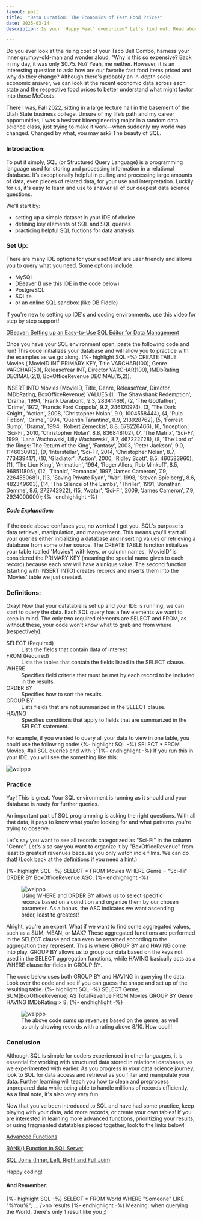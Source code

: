 ```yaml
---
layout: post
title:  "Data Curation: The Economics of Fast Food Prices"
date: 2025-03-14
description: Is your 'Happy Meal' overpriced? Let's find out. Read about the correlation between various state economic factors and fast food prices in the US-- and how you can curate similar data yourself! 

---
```

<p class="intro"><span class="dropcap">D</span>o you ever look at the rising cost of your Taco Bell Combo, harness your inner grumpy-old-man and wonder aloud, "Why is this so expensive? Back in my day, it was only $0.75. No? Yeah, me neither. However, it is an interesting question to ask: how are our favorite fast food items priced and why do they change? Although there's probably an in-depth socio-economic answer, we can look at the recent economic data across each state and the respective food prices to better understand what might factor into those McCosts.
 </p>

<p class="intro"><span class="dropcap">T</span>here I was, Fall 2022, sitting in a large lecture hall in the basement of the Utah State business college. Unsure of my life’s path and my career opportunities, I was a hesitant bioengineering major in a random data science class, just trying to make it work—when suddenly my world was changed. Changed by what, you may ask? The beauty of SQL. </p>

### Introduction:
To put it simply, SQL (or Structured Query Language) is a programming language used for storing and processing information in a relational database. It’s exceptionally helpful in pulling and processing large amounts of data, even pieces of related data, for your use and interpretation. Luckily for us, it's easy to learn and use to answer all of our deepest data science questions. 

We'll start by:
* setting up a simple dataset in your IDE of choice
* defining key elements of SQL and SQL queries
* practicing helpful SQL fuctions for data analysis

### Set Up:
There are many IDE options for your use! Most are user friendly and allows you to query what you need. Some options include:
* MySQL
* DBeaver (I use this IDE in the code below)
* PostgreSQL
* SQLite
* or an online SQL sandbox (like DB Fiddle)

If you're new to setting up IDE's and coding environments, use this video for step by step support!

<a href="https://www.youtube.com/watch?v=FWPMtHEYdFA" target="_blank">DBeaver: Setting up an Easy-to-Use SQL Editor for Data Management</a>

Once you have your SQL environment open, paste the following code and run! This code initializes your database and will allow you to practice with the examples as we go along. 
{%- highlight SQL -%}
CREATE TABLE Movies (
    MovieID INT PRIMARY KEY,
    Title VARCHAR(100),
    Genre VARCHAR(50),
    ReleaseYear INT,
    Director VARCHAR(100),
    IMDbRating DECIMAL(2,1),
    BoxOfficeRevenue DECIMAL(15,2)); 

INSERT INTO Movies (MovieID, Title, Genre, ReleaseYear, Director, IMDbRating, BoxOfficeRevenue)
VALUES
(1, 'The Shawshank Redemption', 'Drama', 1994, 'Frank Darabont', 9.3, 28341469),
(2, 'The Godfather', 'Crime', 1972, 'Francis Ford Coppola', 9.2, 246120974),
(3, 'The Dark Knight', 'Action', 2008, 'Christopher Nolan', 9.0, 1004558444),
(4, 'Pulp Fiction', 'Crime', 1994, 'Quentin Tarantino', 8.9, 213928762),
(5, 'Forrest Gump', 'Drama', 1994, 'Robert Zemeckis', 8.8, 678226466),
(6, 'Inception', 'Sci-Fi', 2010, 'Christopher Nolan', 8.8, 836848102),
(7, 'The Matrix', 'Sci-Fi', 1999, 'Lana Wachowski, Lilly Wachowski', 8.7, 467222728),
(8, 'The Lord of the Rings: The Return of the King', 'Fantasy', 2003, 'Peter Jackson', 9.0, 1146030912),
(9, 'Interstellar', 'Sci-Fi', 2014, 'Christopher Nolan', 8.7, 773439417),
(10, 'Gladiator', 'Action', 2000, 'Ridley Scott', 8.5, 460583960),
(11, 'The Lion King', 'Animation', 1994, 'Roger Allers, Rob Minkoff', 8.5, 968511805),
(12, 'Titanic', 'Romance', 1997, 'James Cameron', 7.9, 2264550681),
(13, 'Saving Private Ryan', 'War', 1998, 'Steven Spielberg', 8.6, 482349603),
(14, 'The Silence of the Lambs', 'Thriller', 1991, 'Jonathan Demme', 8.6, 272742922),
(15, 'Avatar', 'Sci-Fi', 2009, 'James Cameron', 7.9, 2924000000);
{%- endhighlight -%}

##### Code Explanation:
If the code above confuses you, no worries! I got you. SQL's purpose is data retrieval, manipulation, and management. This means you'll start all your queries either initializing a database and inserting values or retrieving a database from some other source. The CREATE TABLE function initializes your table (called 'Movies') with keys, or column names. 'MovieID' is considered the PRIMARY KEY (meaning the special name given to each record) because each row will have a unique value.
The second function (starting with INSERT INTO) creates records and inserts them into the 'Movies' table we just created.

### Definitions:
Okay! Now that your datatable is set up and your IDE is running, we can start to query the data. Each SQL query has a few elements we want to keep in mind. The only two required elements are SELECT and FROM, as without these, your code won't know what to grab and from where (respectively).  

<dl>
  <dt>SELECT (Required)</dt>
  <dd>Lists the fields that contain data of interest
  </dd>
  <dt>FROM (Required)</dt>
  <dd>Lists the tables that contain the fields listed in the SELECT clause.</dd>
  <dt>WHERE</dt>
  <dd>Specifies field criteria that must be met by each record to be included in the results.</dd>
  <dt>ORDER BY</dt>
  <dd>Specifies how to sort the results.</dd>
  <dt>GROUP BY</dt>
  <dd> Lists fields that are not summarized in the SELECT clause.</dd>
  <dt>HAVING</dt>
  <dd>Specifies conditions that apply to fields that are summarized in the SELECT statement.</dd>
</dl>

For example, if you wanted to query all your data to view in one table, you could use the following code:
{%- highlight SQL -%}
SELECT *
FROM Movies; #all SQL queries end with ';'
{%- endhighlight -%}
If you run this in your IDE, you will see the something like this:

<img src="{{site.url}}/{{site.baseurl}}/assets/img/Screenshot3.jpg" alt="welppp"/>

### Practice
Yay! This is great. Your SQL environment is running as it should and your database is ready for further queries. 

An important part of SQL programming is asking the right questions. With all that data, it pays to know what you're looking for and what patterns you're trying to observe. 

Let's say you want to see all records categorized as "Sci-Fi" in the column "Genre". Let's also say you want to organize it by "BoxOfficeRevenue" from least to greatest revenues because you only watch indie films. We can do that! (Look back at the definitions if you need a hint.)

{%- highlight SQL -%}
SELECT *
FROM Movies 
WHERE Genre = "Sci-Fi"
ORDER BY BoxOfficeRevenue ASC;
{%- endhighlight -%}
<figure>
<img src="{{site.url}}/{{site.baseurl}}/assets/img/Screenshot4.jpg" alt="welppp"/>
<figcaption>Using WHERE and ORDER BY allows us to select specific records based on a condition and organize them by our chosen parameter. As a bonus, the ASC indicates we want ascending order, least to greatest!</figcaption>
</figure>

Alright, you're an expert. What if we want to find some aggregated values, such as a SUM, MEAN, or MAX? These aggregated functions are performed in the SELECT clause and can even be renamed according to the aggregation they represent. This is where GROUP BY and HAVING come into play. GROUP BY allows us to group our data based on the keys not used in the SELECT aggregation functions, while HAVING basically acts as a WHERE clause for fields in GROUP BY. 

The code below uses both GROUP BY and HAVING in querying the data. Look over the code and see if you can guess the shape and set up of the resulting table. 
{%- highlight SQL -%}
SELECT Genre, SUM(BoxOfficeRevenue) AS TotalRevenue 
FROM Movies
GROUP BY Genre
HAVING IMDbRating > 8;
{%- endhighlight -%}
<figure>
<img src="{{site.url}}/{{site.baseurl}}/assets/img/Screenshot5.jpg" alt="welppp"/>
<figcaption>The above code sums up revenues based on the genre, as well as only showing records with a rating above 8/10. How cool!!</figcaption>
</figure>

### Conclusion
Although SQL is simple for coders experienced in other languages, it is essential for working with structured data stored in relational databases, as we experimented with earlier. As you progress in your data science journey, look to SQL for data access and retrieval as you filter and manipulate your data. Further learning will teach you how to clean and preprocess unprepared data while being able to handle millions of records efficiently. As a final note, it's also very very fun. 

Now that you've been introduced to SQL and have had some practice, keep playing with your data, add more records, or create your own tables! If you are interested in learning more advanced functions, prioritizing your results, or using fragmanted datatables pieced together, look to the links below! 

<a href="https://www.geeksforgeeks.org/sql-advanced-functions/" target="_blank">Advanced Functions</a>

<a href="https://www.geeksforgeeks.org/rank-function-in-sql-server/" target="_blank">RANK() Function in SQL Server</a>

<a href="https://www.geeksforgeeks.org/sql-join-set-1-inner-left-right-and-full-joins/" target="_blank">SQL Joins (Inner, Left, Right and Full Join)</a>

Happy coding!

#### And Remember:
{%- highlight SQL -%}
SELECT *
FROM World
WHERE "Someone"
LIKE "%You%";
...
/>no results
{%- endhighlight -%}
Meaning: when querying the World, there's only 1 result like you ;)